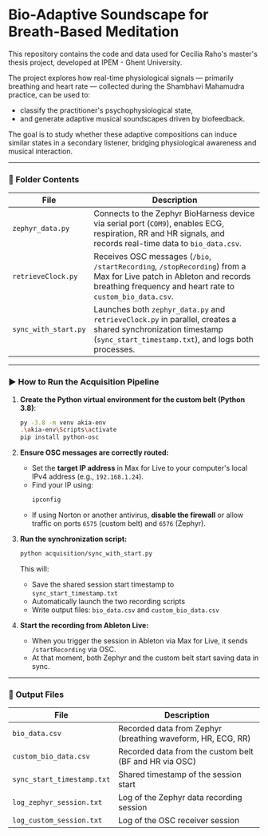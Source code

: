 
# Bio-Adaptive Soundscape for Breath-Based Meditation

This repository contains the code and data used for Cecilia Raho's master's thesis project, developed at IPEM - Ghent University.

The project explores how real-time physiological signals — primarily breathing and heart rate — collected during the Shambhavi Mahamudra practice, can be used to:
- classify the practitioner's psychophysiological state,
- and generate adaptive musical soundscapes driven by biofeedback.

The goal is to study whether these adaptive compositions can induce similar states in a secondary listener, bridging physiological awareness and musical interaction.


---

### 📂 Folder Contents

| File                   | Description |
|------------------------|-------------|
| `zephyr_data.py`       | Connects to the Zephyr BioHarness device via serial port (`COM9`), enables ECG, respiration, RR and HR signals, and records real-time data to `bio_data.csv`. |
| `retrieveClock.py`     | Receives OSC messages (`/bio`, `/startRecording`, `/stopRecording`) from a Max for Live patch in Ableton and records breathing frequency and heart rate to `custom_bio_data.csv`. |
| `sync_with_start.py`   | Launches both `zephyr_data.py` and `retrieveClock.py` in parallel, creates a shared synchronization timestamp (`sync_start_timestamp.txt`), and logs both processes. |

---

### ▶️ How to Run the Acquisition Pipeline

1. **Create the Python virtual environment for the custom belt (Python 3.8)**:
   ```bash
   py -3.8 -m venv akia-env
   .\akia-env\Scripts\activate
   pip install python-osc
   ```

2. **Ensure OSC messages are correctly routed:**
   - Set the **target IP address** in Max for Live to your computer's local IPv4 address (e.g., `192.168.1.24`).
   - Find your IP using:
     ```bash
     ipconfig
     ```
   - If using Norton or another antivirus, **disable the firewall** or allow traffic on ports `6575` (custom belt) and `6576` (Zephyr).

3. **Run the synchronization script:**
   ```bash
   python acquisition/sync_with_start.py
   ```

   This will:
   - Save the shared session start timestamp to `sync_start_timestamp.txt`
   - Automatically launch the two recording scripts
   - Write output files: `bio_data.csv` and `custom_bio_data.csv`

4. **Start the recording from Ableton Live:**
   - When you trigger the session in Ableton via Max for Live, it sends `/startRecording` via OSC.
   - At that moment, both Zephyr and the custom belt start saving data in sync.

---

### 📄 Output Files

| File                     | Description |
|--------------------------|-------------|
| `bio_data.csv`           | Recorded data from Zephyr (breathing waveform, HR, ECG, RR) |
| `custom_bio_data.csv`    | Recorded data from the custom belt (BF and HR via OSC) |
| `sync_start_timestamp.txt` | Shared timestamp of the session start |
| `log_zephyr_session.txt` | Log of the Zephyr data recording session |
| `log_custom_session.txt` | Log of the OSC receiver session |
